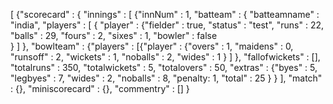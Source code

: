 [
  {"scorecard" : {
                    "innings" : [
                                  {"innNum" : 1, 
                                   "batteam" : {
                                                "batteamname" : "india",
                                                "players" : [ {
                                                                "player" : {"fielder" : true,
                                                                            "status" : "test",
                                                                            "runs" : 22,
                                                                            "balls" : 29,
                                                                            "fours" : 2,
                                                                            "sixes" : 1,
                                                                            "bowler" : false     
                                                              }
                                                            ]
                                               },
                                   "bowlteam" : {"players" : [{"player" : 
                                                                          {"overs" : 1,
                                                                           "maidens" : 0,
                                                                           "runsoff" : 2,
                                                                           "wickets" : 1,
                                                                           "noballs" : 2,
                                                                           "wides" : 1
                                                                           }
                                                              ]
                                                },
                                   "fallofwickets" : [],
                                   "totalruns" : 350,
                                   "totalwickets" : 5,
                                   "totalovers" : 50,
                                   "extras" : {"byes" : 5,
                                               "legbyes" : 7,
                                               "wides" : 2,
                                               "noballs" : 8,
                                               "penalty: 1,
                                               "total" : 25
                                               }
                                  }
                                ],
                    "match" : {},
                    "miniscorecard" : {},
                    "commentry" : []
                  }
